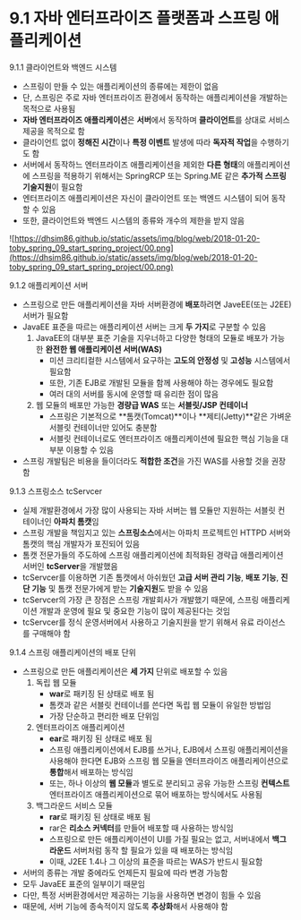 # 9.1 자바 엔터프라이즈 플랫폼과 스프링 애플리케이션

9.1.1 클라이언트와 백엔드 시스템

- 스프링이 만들 수 있는 애플리케이션의 종류에는 제한이 없음
- 단, 스프링은 주로 자바 엔터프라이즈 환경에서 동작하는 애플리케이션을 개발하는 목적으로 사용됨
- **자바 엔터프라이즈 애플리케이션**은 **서버**에서 동작하며 **클라이언트**를 상대로 서비스 제공을 목적으로 함
- 클라이언트 없이 **정해진 시간**이나 **특정 이벤트** 발생에 따라 **독자적 작업**을 수행하기도 함
- 서버에서 동작하느 엔터프라이즈 애플리케이션을 제외한 **다른 형태**의 애플리케이션에 스프링을 적용하기 위해서는 SpringRCP 또는 Spring.ME 같은 **추가적 스프링 기술지원**이 필요함
- 엔터프라이즈 애플리케이션은 자신이 클라이언트 또는 백엔드 시스템이 되어 동작할 수 있음
- 또한, 클라이언트와 백엔드 시스템의 종류와 개수의 제한을 받지 않음

![https://dhsim86.github.io/static/assets/img/blog/web/2018-01-20-toby_spring_09_start_spring_project/00.png](https://dhsim86.github.io/static/assets/img/blog/web/2018-01-20-toby_spring_09_start_spring_project/00.png)

9.1.2 애플리케이션 서버

- 스프링으로 만든 애플리케이션을 자바 서버환경에 **배포**하려면 JaveEE(또는 J2EE) 서버가 필요함
- JavaEE 표준을 따르는 애플리케이션 서버는 크게 **두 가지**로 구분할 수 있음
    1. JavaEE의 대부분 표준 기술을 지우너하고 다양한 형태의 모듈로 배포가 가능한 **완전한 웹 애플리케이션 서버(WAS)**
        - 미션 크리티컬한 시스템에서 요구하는 **고도의 안정성** 및 **고성능** 시스템에서 필요함
        - 또한, 기존 EJB로 개발된 모듈을 함께 사용해야 하는 경우에도 필요함
        - 여러 대의 서버를 동시에 운영할 때 유리한 점이 많음
    2. 웹 모듈의 배포만 가능한 **경량급 WAS** 또는 **서블릿/JSP 컨테이너**
        - 스프링은 기본적으로 **톰캣(Tomcat)**이나 **제티(Jetty)**같은 가벼운 서블릿 컨테이너만 있어도 충분함
        - 서블릿 컨테이너로도 엔터프라이즈 애플리케이션에 필요한 핵심 기능을 대부분 이용할 수 있음
- 스프링 개발팀은 비용을 들이더라도 **적합한 조건**을 가진 WAS를 사용할 것을 권장함

9.1.3 스프링소스 tcServcer

- 실제 개발환경에서 가장 많이 사용되는 자바 서버는 웹 모듈만 지원하는 서블릿 컨테이너인 **아파치 톰캣**임
- 스프링 개발을 책임지고 있는 **스프링소스**에서는 아파치 프로젝트인 HTTPD 서버와 톰캣의 핵심 개발자가 포진되어 있음
- 톰캣 전문가들의 주도하에 스프링 애플리케이션에 최적화된 경략급 애플리케이션 서버인 **tcServer**을 개발했음
- tcServcer를 이용하면 기존 톰캣에서 아쉬웠던 **고급 서버 관리 기능**, **배포 기능**, **진단 기능** 및 톰캣 전문가에게 받는 **기술지원**도 받을 수 있음
- tcServcer의 가장 큰 장점은 스프링 개발회사가 개발했기 때문에, 스프링 애플리케이션 개발과 운영에 필요 및 중요한 기능이 많이 제공된다는 것임
- tcServcer를 정식 운영서버에서 사용하고 기술지원을 받기 위해서 유료 라이선스를 구매해야 함

9.1.4 스프링 애플리케이션의 배포 단위

- 스프링으로 만든 애플리케이션은 **세 가지** 단위로 배포할 수 있음
    1. 독립 웹 모듈
        - **war**로 패키징 된 상태로 배포 됨
        - 톰캣과 같은 서블릿 컨테이너를 쓴다면 독립 웹 모듈이 유일한 방법임
        - 가장 단순하고 편리한 배포 단위임
    2. 엔터프라이즈 애플리케이션
        - **ear**로 패키징 된 상태로 배포 됨
        - 스프링 애플리케이션에서 EJB를 쓰거나, EJB에서 스프링 애플리케이션을 사용해야 한다면 EJB와 스프링 웹 모듈을 엔터프라이즈 애플리케이션으로 **통합**해서 배포하는 방식임
        - 또는, 하나 이상의 **웹 모듈**과 별도로 분리되고 공유 가능한 스프링 **컨텍스트** 엔터프라이즈 애플리케이션으로 묶어 배포하는 방식에서도 사용됨
    3. 백그라운드 서비스 모듈
        - **rar**로 패키징 된 상태로 배포 됨
        - rar은 **리소스 커넥터**를 만들어 배포할 때 사용하는 방식임
        - 스프링으로 만든 애플리케이션이 UI를 가질 필요는 없고, 서버내에서 **백그라운드** 서버처럼 동작 할 필요가 있을 때 배포하는 방식임
        - 이때, J2EE 1.4나 그 이상의 표준을 따르는 WAS가 반드시 필요함
- 서버의 종류는 개발 중에라도 언제든지 필요에 따라 변경 가능함
- 모두 JavaEE 표준의 일부이기 때문임
- 다만, 특정 서버환경에서만 제공하는 기능을 사용하면 변경이 힘들 수 있음
- 때문에, 서버 기능에 종속적이지 않도록 **추상화**해서 사용해야 함